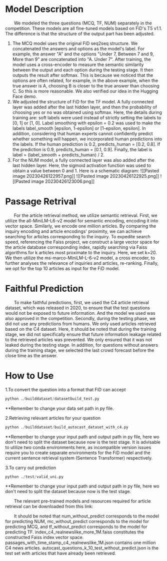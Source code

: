 # Model Description
&emsp;&emsp;We modeled the three questions (MCQ, TF, NUM) separately in the competition. These models are all fine-tuned models based on FiD's T5 v1.1. The difference is that the structure of the output part has been adjusted.
1. The MCQ model uses the original FiD seq2seq structure. We concatenated the answers and options as the model's label. For example, the answer "A" and the options "Under 7, Between 7 and 9, More than 9" are concatenated into "A. Under 7". After training, the model uses a cross-encoder to measure the semantic similarity between the output and each option during the testing stage. It then outputs the result after softmax. This is because we noticed that the options are often related, for example, in the above example, when the true answer is A, choosing B is closer to the true answer than choosing C. So this is more reasonable. We also verified our idea in the Hugging Face demo.
2. We adjusted the structure of FiD for the TF model. A fully connected layer was added after the last hidden layer, and then the probability of choosing yes or no was obtained using softmax. Here, the details during training are: soft labels were used instead of strictly setting the labels to [0, 1] or [1, 0]. Label smoothing with epsilon = 0.2 was used to make the labels label_smooth [epsilon, 1-epsilon] or [1-epsilon, epsilon]. In addition, considering that human experts cannot confidently predict whether something will happen, we incorporated human predictions into the labels. If the human prediction is 0.2, predicts_human = [0.2, 0.8]. If the prediction is 0.9, predicts_human = [0.1, 0.9]. Finally, the label is label = (label_smooth + predicts_human) / 2.
3. For the NUM model, a fully connected layer was also added after the last hidden layer. Here, the sigmoid activation function was used to obtain a value between 0 and 1.
Here is a schematic diagram:
![[Pasted image 20230426122957.png]]
![[Pasted image 20230426122925.png]]
![[Pasted image 20230426123006.png]]

# Passage Retrival
&emsp;&emsp;For the article retrieval method, we utilize semantic retrieval. First, we utilize the all-MiniLM-L6-v2 model for semantic encoding, encoding it into vector space. Similarly, we encode one million articles. By comparing the inquiry encoding and article encodings' proximity, we can achieve searching for articles corresponding to the inquiry. To expedite search speed, referencing the Faiss project, we construct a large vector space for the article database corresponding index, rapidly searching via Faiss algorithms for k articles most proximate to the inquiry. Here, we set k=20. We then utilize the ms-marco-MiniLM-L-6-v2 model, a cross encoder, to further analyses the relevance of inquiries and articles, re-ranking. Finally, we opt for the top 10 articles as input for the FiD model.

# Faithful Prediction
&emsp;&emsp;To make faithful predictions, first, we used the C4 article retrieval dataset, which was released in 2020, to ensure that the test questions would not be exposed to future information. And the model we used was also approved in the competition. Secondly, during the testing phase, we did not use any predictions from humans. We only used articles retrieved based on the C4 dataset. Here, it should be noted that during the training stage, we did not specifically ensure that future information leakage related to the retrieved articles was prevented. We only ensured that it was not leaked during the testing stage. In addition, for questions without answers during the training stage, we selected the last crowd forecast before the close time as the answer.
# How to Use
1.To convert the question into a format that FiD can accept
```python
python ./builddataset/datasetbuild_test.py
```
**Remember to change your data set path in py file.

2.Retrieving relevant articles for your question
```python
python ./builddataset/build_autocast_dataset_with_c4.py
```
**Remember to change your input path and output path in py file, here wo don't need to split the dataset because now is the test stage.
It is advisable to utilize two conda environments here, as incompatible version issues require you to create separate environments for the FiD model and the current sentence retrieval system (Sentence Transformer) respectively.

3.To carry out prediction
```python
python ./test/valid_uni.py
```
**Remember to change your input path and output path in py file, here wo don't need to split the dataset because now is the test stage.

&emsp;&emsp;The relevant pre-trained models and resources required for article retrieval can be downloaded from this link: 

&emsp;&emsp;It should be noted that num_without_predict corresponds to the model for predicting NUM, mc_without_predict corresponds to the model for predicting MCQ, and tf_without_predict corresponds to the model for predicting TF. index_c4_realnewslike_more_1M.faiss constitutes the constructed Faiss index vector space. passages_with_time_stamp_c4_realnewslike_1M.json contains one million C4 news articles. autocast_questions_k_10_test_without_predict.json is the test set with articles that have already been retrieved.


